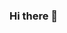 ### Hi there 👋

<!--
**TheNirmata/TheNirmata** is a ✨ _special_ ✨ repository because its `README.md` (this file) appears on your GitHub profile.
### Hi there 👋

- 🔭 I’m currently working on a personal project of mines called Woof Pack
- 👯 I’m looking to collaborate on any projects!
- 💬 Ask me about anything!
- 📫 How to reach me: [aimeeeqnguyen@gmail.com](aimeeeqnguyen@gmail.com) 
- 😄 Pronouns: she/her

